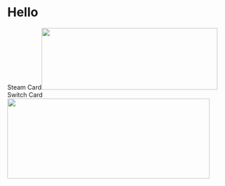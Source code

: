# Hello
Steam Card<img width="400" height="140" src="https://card.yuy1n.io/card/76561198326110511/dark,badge,group">
Switch Card<img width="460" height="182" src="https://ns.yuy1n.io/card/7442a2ea9f03bd20/history" />
